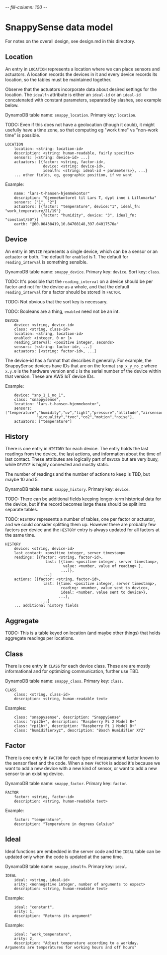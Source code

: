 -*- fill-column: 100 -*-

# SnappySense data model

For notes on the overall design, see design.md in this directory.

## Location

An entry in `LOCATION` represents a location where we can place sensors and actuators.  A location
records the devices in it and every device records its location, so the tables must be maintained
together.

Observe that the actuators incorporate data about desired settings for the location.  The `idealfn`
attribute is either an `ideal-id` or an `ideal-id` concatenated with constant parameters, separated
by slashes, see example below.

DynamoDB table name: `snappy_location`.  Primary key: `location`.

TODO: Even if this does not have a geolocation (though it could), it might usefully have a
time zone, so that computing eg "work time" vs "non-work time" is possible.

```
LOCATION
    location: <string: location-id>
    description: <string: human-readable, fairly specific>
    sensors: [<string: device-id> ...]
    actuators: [{factor: <string, factor-id>,
                 device: <string: device-id>,
                 idealfn: <string: ideal-id + parameters>}, ...}
    ... other fields, eg, geographic position, if we want
```

Example:
```
    name: "lars-t-hansen-hjemmekontor"
    description: "Gjemmekontoret til Lars T, dypt inne i Lillomarka"
    sensors: ["1", "2"]
    actuators: [{factor: "temperature", device:"1", ideal_fn: "work_temperature/21/19"}
                {factor: "humidity", device: "3", ideal_fn: "constant/50"}]
    earth: "@60.00438419,10.84708148,397.04017576a"
```

## Device

An entry in `DEVICE` represents a single device, which can be a sensor or an actuator or both.  The
default for `enabled` is 1.  The default for `reading_interval` is something sensible.

DynamoDB table name: `snappy_device`.  Primary key: `device`.  Sort key: `class`.

TODO: It's possible that the `reading_interval` on a device should be per factor and not for the
device as a whole, and that the default `reading_interval` for a factor should be stored in
`FACTOR`.

TODO: Not obvious that the sort key is necessary.

TODO: Booleans are a thing, `enabled` need not be an int.

```
DEVICE
    device: <string, device-id>
    class: <string, class-id>
    location: <string, location-id>
    enabled: <integer, 0 or 1>
    reading_interval: <positive integer, seconds>
    sensors: [<string: factor-id>, ...]
    actuators: [<string: factor-id>, ...]
```

The device-id has a format that describes it generally.  For example, the SnappySense devices have
IDs that are on the format `snp_x_y_no_z` where `x.y.0` is the hardware version and `z` is the
serial number of the device within that version.  These are AWS IoT device IDs.

Example:
```
    device: "snp_1_1_no_1",
    class: "snappysense",
    location: "lars-t-hansen-hjemmekontor",
    sensors: ["temperature","humidity","uv","light","pressure","altitude","airsensor",
	          "airquality","tvoc","co2","motion","noise"],
    actuators: ["temperature"]
```

## History

There is one entry in `HISTORY` for each device.  The entry holds the last readings from the device,
the last actions, and information about the time of last contact.  These attributes are logically
part of `DEVICE` but are very busy, while `DEVICE` is highly connected and mostly static.

The number of readings and the number of actions to keep is TBD, but maybe 10 and 5.

DynamoDB table name: `snappy_history`.  Primary key: `device`.

TODO: There can be additional fields keeping longer-term historical data for the device, but if the
record becomes large these should be split into separate tables.

TODO: `HISTORY` represents a number of tables, one per factor or actuator, and we could consider
splitting them up.  However there are probably few factors per device and the `HISTORY` entry is
always updated for all factors at the same time.

```
HISTORY
    device: <string, device-id>
    last_contact: <positive integer, server timestamp>
    readings: [{factor: <string, factor-id>,
                  last: [{time: <positive integer, server timestamp>,
                          value: <number, value of reading> },
                         ...]},
                 ...]
    actions: [{factor: <string, factor-id>,
                 last: [{time: <positive integer, server timestamp>,
                         reading: <number, value sent to device>,
                         ideal: <number, value sent to device>},
                        ...],
                ...]
    ... additional history fields
```

## Aggregate

TODO: This is a table keyed on location (and maybe other things) that holds aggregate readings
per locations.

## Class

There is one entry in `CLASS` for each device class.  These are are mostly informational and for
optimizing communication, further use TBD.

DynamoDB table name: `snappy_class`.  Primary key: `class`.

```
CLASS
    class: <string, class-id>
    description: <string, human-readable text>
```

Examples:
```
    class: "snappysense", description: "SnappySense"
    class: "rpi2b+", description: "Raspberry Pi 2 Model B+"
    class: "rpi1b+", description: "Raspberry Pi 1 Model B+"
    class: "humidifierxyz", description: "Bosch Humidifier XYZ"
```

## Factor

There is one entry in `FACTOR` for each type of measurement factor known to the sensor fleet and the
code.  When a new `FACTOR` is added it's because we want to add a new device with a new kind of
sensor, or want to add a new sensor to an existing device.

DynamoDB table name: `snappy_factor`.  Primary key: `factor`.

```
FACTOR
    factor: <string, factor-id>
    description: <string, human-readable text>
```
Example:
```
    factor: "temperature",
    description: "Temperature in degrees Celsius"
```

## Ideal

Ideal functions are embedded in the server code and the `IDEAL` table can be updated only when the
code is updated at the same time.

DynamoDB table name: `snappy_idealfn`.  Primary key: `ideal`.

```
IDEAL
    ideal: <string, ideal-id>
    arity: <nonnegative integer, number of arguments to expect>
    description: <string, human-readable text>
```

Example:
```
    ideal: "constant",
    arity: 1,
    description: "Returns its argument"
```

Example:
```
    ideal: "work_temperature",
    arity: 2,
    description: "Adjust temperature according to a workday.  Arguments are temperatures for working hours and off hours"
```
